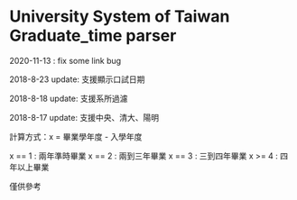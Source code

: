 # University System of Taiwan Graduate_time parser

2020-11-13 : fix some link bug

2018-8-23 update: 支援顯示口試日期

2018-8-18 update: 支援系所過濾

2018-8-17 update: 支援中央、清大、陽明

計算方式：x = 畢業學年度 - 入學年度 

x == 1 : 兩年準時畢業 
x == 2 : 兩到三年畢業 
x == 3 : 三到四年畢業 
x >= 4 : 四年以上畢業 

僅供參考
